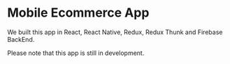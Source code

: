 # Mobile Ecommerce App

We built this app in React, React Native, Redux, Redux Thunk and Firebase BackEnd.

Please note that this app is still in development.

